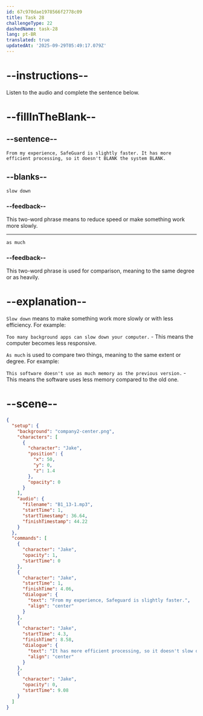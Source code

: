 ```yaml
---
id: 67c970dae1978566f2778c09
title: Task 28
challengeType: 22
dashedName: task-28
lang: pt-BR
translated: true
updatedAt: '2025-09-29T05:49:17.079Z'
---
```


<!-- (audio) Jake: From my experience, SafeGuard is slightly faster. It has more efficient processing, so it doesn't slow down the system as much. -->

# --instructions--

Listen to the audio and complete the sentence below.

# --fillInTheBlank--

## --sentence--

`From my experience, SafeGuard is slightly faster. It has more efficient processing, so it doesn't BLANK the system BLANK.`

## --blanks--

`slow down`

### --feedback--

This two-word phrase means to reduce speed or make something work more slowly.

---

`as much`

### --feedback--

This two-word phrase is used for comparison, meaning to the same degree or as heavily.

# --explanation--

`Slow down` means to make something work more slowly or with less efficiency. For example:  

`Too many background apps can slow down your computer.` - This means the computer becomes less responsive.  

`As much` is used to compare two things, meaning to the same extent or degree. For example:  

`This software doesn't use as much memory as the previous version.` - This means the software uses less memory compared to the old one.  

# --scene--

```json
{
  "setup": {
    "background": "company2-center.png",
    "characters": [
      {
        "character": "Jake",
        "position": {
          "x": 50,
          "y": 0,
          "z": 1.4
        },
        "opacity": 0
      }
    ],
    "audio": {
      "filename": "B1_13-1.mp3",
      "startTime": 1,
      "startTimestamp": 36.64,
      "finishTimestamp": 44.22
    }
  },
  "commands": [
    {
      "character": "Jake",
      "opacity": 1,
      "startTime": 0
    },
    {
      "character": "Jake",
      "startTime": 1,
      "finishTime": 4.06,
      "dialogue": {
        "text": "From my experience, Safeguard is slightly faster.",
        "align": "center"
      }
    },
    {
      "character": "Jake",
      "startTime": 4.3,
      "finishTime": 8.58,
      "dialogue": {
        "text": "It has more efficient processing, so it doesn't slow down the system as much.",
        "align": "center"
      }
    },
    {
      "character": "Jake",
      "opacity": 0,
      "startTime": 9.08
    }
  ]
}
```
